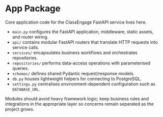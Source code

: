 # App Package

Core application code for the ClassEngage FastAPI service lives here.

- `main.py` configures the FastAPI application, middleware, static assets, and router wiring.
- `api/` contains modular FastAPI routers that translate HTTP requests into service calls.
- `services/` encapsulates business workflows and orchestrates repositories.
- `repositories/` performs data-access operations with parameterised queries.
- `schemas/` defines shared Pydantic request/response models.
- `db.py` houses lightweight helpers for connecting to PostgreSQL.
- `settings.py` centralises environment-dependent configuration such as `DATABASE_URL`.

Modules should avoid heavy framework logic; keep business rules and integrations in the appropriate layer so concerns remain separated as the project grows.
